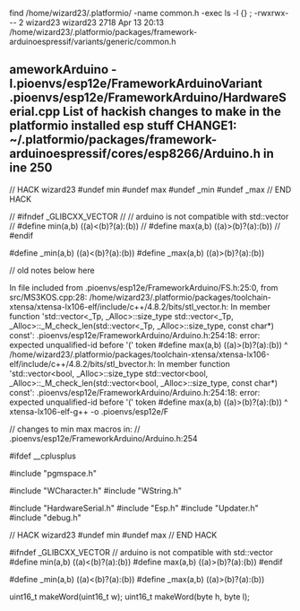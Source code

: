 find /home/wizard23/.platformio/ -name common.h -exec ls -l {} \;
-rwxrwx--- 2 wizard23 wizard23 2718 Apr 13 20:13 /home/wizard23/.platformio/packages/framework-arduinoespressif/variants/generic/common.h




ameworkArduino -I.pioenvs/esp12e/FrameworkArduinoVariant .pioenvs/esp12e/FrameworkArduino/HardwareSerial.cpp
List of hackish changes to make in the platformio installed esp stuff
CHANGE1:
~/.platformio/packages/framework-arduinoespressif/cores/esp8266/Arduino.h in ine 250
--------------------------

// HACK wizard23
#undef min
#undef max
#undef _min
#undef _max
// END HACK

// #ifndef _GLIBCXX_VECTOR
// // arduino is not compatible with std::vector
// #define min(a,b) ((a)<(b)?(a):(b))
// #define max(a,b) ((a)>(b)?(a):(b))
// #endif

#define _min(a,b) ((a)<(b)?(a):(b))
#define _max(a,b) ((a)>(b)?(a):(b))









// old notes below here

In file included from .pioenvs/esp12e/FrameworkArduino/FS.h:25:0,
from src/MS3KOS.cpp:28:
/home/wizard23/.platformio/packages/toolchain-xtensa/xtensa-lx106-elf/include/c++/4.8.2/bits/stl_vector.h: In member function 'std::vector<_Tp, _Alloc>::size_type std::vector<_Tp, _Alloc>::_M_check_len(std::vector<_Tp, _Alloc>::size_type, const char*) const':
.pioenvs/esp12e/FrameworkArduino/Arduino.h:254:18: error: expected unqualified-id before '(' token
#define max(a,b) ((a)>(b)?(a):(b))
^
/home/wizard23/.platformio/packages/toolchain-xtensa/xtensa-lx106-elf/include/c++/4.8.2/bits/stl_bvector.h: In member function 'std::vector<bool, _Alloc>::size_type std::vector<bool, _Alloc>::_M_check_len(std::vector<bool, _Alloc>::size_type, const char*) const':
.pioenvs/esp12e/FrameworkArduino/Arduino.h:254:18: error: expected unqualified-id before '(' token
#define max(a,b) ((a)>(b)?(a):(b))
^
xtensa-lx106-elf-g++ -o .pioenvs/esp12e/F



// changes to min max macros in:
// .pioenvs/esp12e/FrameworkArduino/Arduino.h:254

#ifdef __cplusplus

#include "pgmspace.h"

#include "WCharacter.h"
#include "WString.h"

#include "HardwareSerial.h"
#include "Esp.h"
#include "Updater.h"
#include "debug.h"

// HACK wizard23
#undef min
#undef max
// END HACK

#ifndef _GLIBCXX_VECTOR
// arduino is not compatible with std::vector
#define min(a,b) ((a)<(b)?(a):(b))
#define max(a,b) ((a)>(b)?(a):(b))
#endif

#define _min(a,b) ((a)<(b)?(a):(b))
#define _max(a,b) ((a)>(b)?(a):(b))

uint16_t makeWord(uint16_t w);
uint16_t makeWord(byte h, byte l);